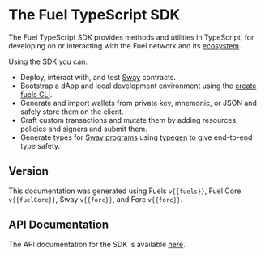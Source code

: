 <script setup>
  import { data } from './versions.data'
  const { forc, fuels, fuelCore } = data
  const url = `https://docs.fuel.network/docs/forc/`
  const logoSrc = './fuel-logo.png'
</script>

# The Fuel TypeScript SDK

The Fuel TypeScript SDK provides methods and utilities in TypeScript, for developing on or interacting with the Fuel network and its [ecosystem](https://docs.fuel.network/docs/intro/what-is-fuel/).

Using the SDK you can:

- Deploy, interact with, and test [Sway](https://docs.fuel.network/docs/sway/) contracts.
- Bootstrap a dApp and local development environment using the [create fuels CLI](https://docs.fuel.network/docs/fuels-ts/creating-a-fuel-dapp/).
- Generate and import wallets from private key, mnemonic, or JSON and safely store them on the client.
- Craft custom transactions and mutate them by adding resources, policies and signers and submit them.
- Generate types for [Sway programs](https://docs.fuel.network/docs/sway/sway-program-types/) using [typegen](https://docs.fuel.network/docs/fuels-ts/fuels-cli/abi-typegen/) to give end-to-end type safety.

## Version

This documentation was generated using Fuels `v{{fuels}}`, Fuel Core `v{{fuelCore}}`, Sway `v{{forc}}`, and Forc `v{{forc}}`.

## API Documentation

The API documentation for the SDK is available [here](https://fuels-ts-docs-api.vercel.app/).
